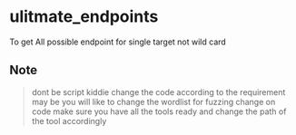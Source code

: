 # ulitmate_endpoints
To get All possible endpoint for single target not wild card

## Note 
> dont be script kiddie change the code according to the requirement
> may be you will like to change the wordlist for fuzzing change on code
> make sure you have all the tools ready and change the path of the tool accordingly
